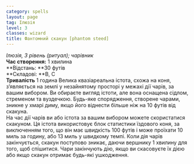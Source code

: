 ```yaml
---
category: spells
layout: page
tag: Ілюзія
level: 3
classes: wizard
title: Фантомний скакун [phantom steed]
---
```


_Ілюзія, 3 рівень (ритуал); чарівник_   
**Час створення:** 1 хвилина    
**Відстань: **30 футів    
**Складові: **В, С    
**Тривалість** 1 година Велика квазіареальна істота, схожа на коня, з’являється на землі у незайнятому просторі у межахі дії чарів, за вашим вибором. Ви обираєте вигляд істоти, але вона оснащена сідлом, стременом та вуздечкою. Будь-яке спорядження, створене чарами, зникне у хмарі диму, якщо його віднести більше ніж на 10 футів від скакуна.    
На час дії чарів ви або істота за вашим вибором можете скористатися скакуном. Ця істота використовує блок статистики їздового коня, за виключенням того, що він має швидкість  100 футів і може проїхати 10 миль за годину, або 13 миль у швидкому темпі. Коли дія чарів закінчується, скакун поступово зникає, даючи вершнику 1 хвилину для того, щоб спішитися. Чари закінчують дію, якщо ви скасовуєте їх дією або якщо скакун отримає будь-які ушкодження.
